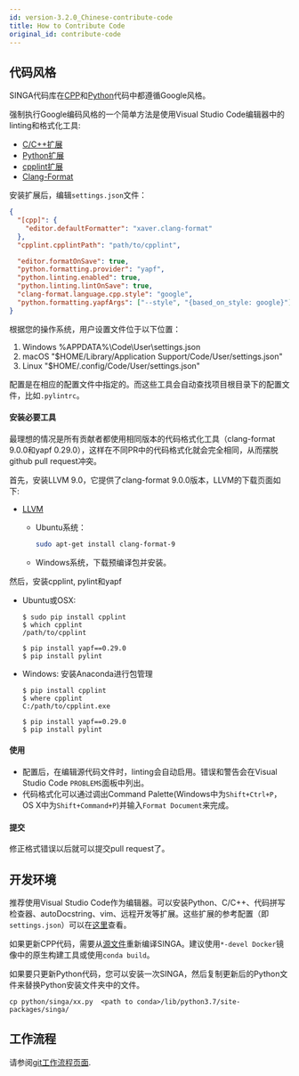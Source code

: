 ```yaml
---
id: version-3.2.0_Chinese-contribute-code
title: How to Contribute Code
original_id: contribute-code
---
```


<!-- Licensed to the Apache Software Foundation (ASF) under one or more contributor license agreements.  See the NOTICE file distributed with this work for additional information regarding copyright ownership.  The ASF licenses this file to you under the Apache License, Version 2.0 (the "License"); you may not use this file except in compliance with the License.  You may obtain a copy of the License at http://www.apache.org/licenses/LICENSE-2.0 Unless required by applicable law or agreed to in writing, software distributed under the License is distributed on an "AS IS" BASIS, WITHOUT WARRANTIES OR CONDITIONS OF ANY KIND, either express or implied.  See the License for the specific language governing permissions and limitations under the License. -->

## 代码风格

SINGA代码库在[CPP](http://google-styleguide.googlecode.com/svn/trunk/cppguide.xml)和[Python](http://google.github.io/styleguide/pyguide.html)代码中都遵循Google风格。

强制执行Google编码风格的一个简单方法是使用Visual Studio Code编辑器中的linting和格式化工具:

- [C/C++扩展](https://marketplace.visualstudio.com/items?itemName=ms-vscode.cpptools)
- [Python扩展](https://marketplace.visualstudio.com/items?itemName=ms-python.python)
- [cpplint扩展](https://marketplace.visualstudio.com/items?itemName=mine.cpplint)
- [Clang-Format](https://marketplace.visualstudio.com/items?itemName=xaver.clang-format)

安装扩展后，编辑`settings.json`文件：

```json
{
  "[cpp]": {
    "editor.defaultFormatter": "xaver.clang-format"
  },
  "cpplint.cpplintPath": "path/to/cpplint",

  "editor.formatOnSave": true,
  "python.formatting.provider": "yapf",
  "python.linting.enabled": true,
  "python.linting.lintOnSave": true,
  "clang-format.language.cpp.style": "google",
  "python.formatting.yapfArgs": ["--style", "{based_on_style: google}"]
}
```

根据您的操作系统，用户设置文件位于以下位置：

1. Windows %APPDATA%\Code\User\settings.json
2. macOS "\$HOME/Library/Application Support/Code/User/settings.json"
3. Linux "\$HOME/.config/Code/User/settings.json"

配置是在相应的配置文件中指定的。而这些工具会自动查找项目根目录下的配置文件，比如`.pylintrc`。

#### 安装必要工具

最理想的情况是所有贡献者都使用相同版本的代码格式化工具（clang-format 9.0.0和yapf 0.29.0），这样在不同PR中的代码格式化就会完全相同，从而摆脱github pull request冲突。

首先，安装LLVM 9.0，它提供了clang-format 9.0.0版本，LLVM的下载页面如下:

- [LLVM](http://releases.llvm.org/download.html#9.0.0)

  - Ubuntu系统：

    ```sh
    sudo apt-get install clang-format-9
    ```

  - Windows系统，下载预编译包并安装。

然后，安装cpplint, pylint和yapf

- Ubuntu或OSX:

  ```
  $ sudo pip install cpplint
  $ which cpplint
  /path/to/cpplint

  $ pip install yapf==0.29.0
  $ pip install pylint
  ```

- Windows: 安装Anaconda进行包管理

  ```
  $ pip install cpplint
  $ where cpplint
  C:/path/to/cpplint.exe

  $ pip install yapf==0.29.0
  $ pip install pylint
  ```

#### 使用

- 配置后，在编辑源代码文件时，linting会自动启用。错误和警告会在Visual Studio Code `PROBLEMS`面板中列出。
- 代码格式化可以通过调出Command Palette(Windows中为`Shift+Ctrl+P`，OS X中为`Shift+Command+P`)并输入`Format Document`来完成。

#### 提交

修正格式错误以后就可以提交pull request了。

## 开发环境

推荐使用Visual Studio Code作为编辑器。可以安装Python、C/C++、代码拼写检查器、autoDocstring、vim、远程开发等扩展。这些扩展的参考配置（即`settings.json`）可以在[这里](https://gist.github.com/nudles/3d23cfb6ffb30ca7636c45fe60278c55)查看。

如果更新CPP代码，需要从[源文件](./build.md)重新编译SINGA。建议使用`*-devel Docker`镜像中的原生构建工具或使用`conda build`。

如果要只更新Python代码，您可以安装一次SINGA，然后复制更新后的Python文件来替换Python安装文件夹中的文件。

```shell
cp python/singa/xx.py  <path to conda>/lib/python3.7/site-packages/singa/
```

## 工作流程

请参阅[git工作流程页面](./git-workflow.md).
